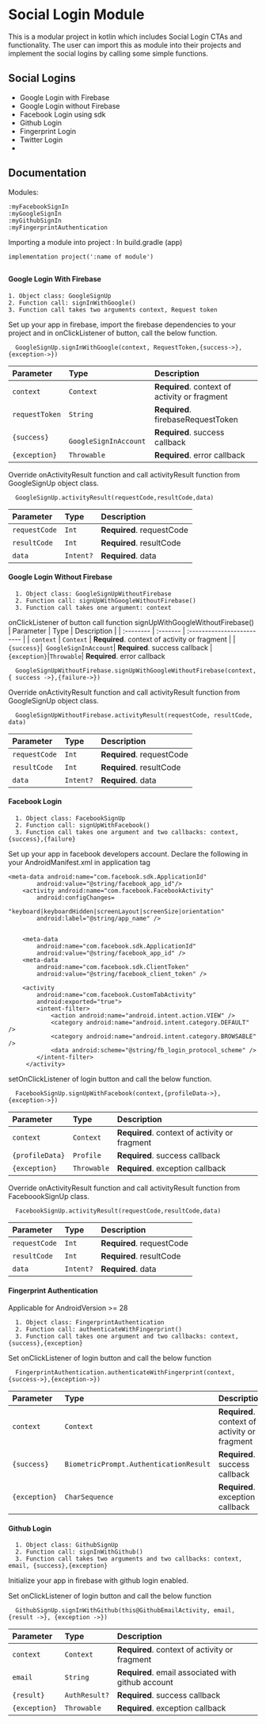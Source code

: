 # Social Login Module

This is a modular project in kotlin which includes Social Login CTAs and functionality.
The user can import this as module into their projects and implement the social logins by calling some simple functions.

## Social Logins

- Google Login with Firebase
- Google Login without Firebase
- Facebook Login using sdk
- Github Login
- Fingerprint Login
- Twitter Login
- 
## Documentation

Modules:

```
:myFacebookSignIn
:myGoogleSignIn
:myGithubSignIn
:myFingerprintAuthentication
```

Importing a module into project :
In build.gradle (app)

```implementation project(':name of module')```
##

#### Google Login With Firebase

    1. Object class: GoogleSignUp
    2. Function call: signInWithGoogle()
    3. Function call takes two arguments context, Request token

Set up your app in firebase, import the firebase dependencies to your project and in onClickListener of button, call the below function.

```http
  GoogleSignUp.signInWithGoogle(context, RequestToken,{success->},{exception->})
```

| Parameter | Type     | Description                |
| :-------- | :------- | :------------------------- |
| `context` | `Context` | **Required**. context of activity or fragment |
| `requestToken`|`String`| **Required**. firebaseRequestToken
| `{success}`|` GoogleSignInAccount`| **Required**. success callback
| `{exception}`|`Throwable`| **Required**. error callback

Override onActivityResult function and call activityResult function from GoogleSignUp object class.
```http
  GoogleSignUp.activityResult(requestCode,resultCode,data)
```

| Parameter | Type     | Description                |
| :-------- | :------- | :------------------------- |
| `requestCode` | `Int` | **Required**. requestCode |
| `resultCode`|`Int`| **Required**. resultCode
| `data`|`Intent?`| **Required**. data



#### Google Login Without Firebase

```http
  1. Object class: GoogleSignUpWithoutFirebase
  2. Function call: signUpWithGoogleWithoutFirebase()
  3. Function call takes one argument: context
```

onClickListener of button call function signUpWithGoogleWithoutFirebase()
| Parameter | Type     | Description                |
| :-------- | :------- | :------------------------- |
| `context` | `Context` | **Required**. context of activity or fragment |
| `{success}`|` GoogleSignInAccount`| **Required**. success callback
| `{exception}`|`Throwable`| **Required**. error callback

```http
  GoogleSignUpWithoutFirebase.signUpWithGoogleWithoutFirebase(context, { success ->},{failure->})
```
Override onActivityResult function and call activityResult function from GoogleSignUp object class.

```http
  GoogleSignUpWithoutFirebase.activityResult(requestCode, resultCode, data)
```

| Parameter | Type     | Description                |
| :-------- | :------- | :------------------------- |
| `requestCode` | `Int` | **Required**. requestCode |
| `resultCode`|`Int`| **Required**. resultCode
| `data`|`Intent?`| **Required**. data


#### Facebook Login

```http
  1. Object class: FacebookSignUp
  2. Function call: signUpWithFacebook()
  3. Function call takes one argument and two callbacks: context, {success},{failure}
```
Set up your app in facebook developers account. Declare the following in your AndroidManifest.xml in application tag

    <meta-data android:name="com.facebook.sdk.ApplicationId"
            android:value="@string/facebook_app_id"/>
        <activity android:name="com.facebook.FacebookActivity"
            android:configChanges=
                "keyboard|keyboardHidden|screenLayout|screenSize|orientation"
            android:label="@string/app_name" />


        <meta-data
            android:name="com.facebook.sdk.ApplicationId"
            android:value="@string/facebook_app_id" />
        <meta-data
            android:name="com.facebook.sdk.ClientToken"
            android:value="@string/facebook_client_token" />

        <activity
            android:name="com.facebook.CustomTabActivity"
            android:exported="true">
            <intent-filter>
                <action android:name="android.intent.action.VIEW" />
                <category android:name="android.intent.category.DEFAULT" />
                <category android:name="android.intent.category.BROWSABLE" />
                <data android:scheme="@string/fb_login_protocol_scheme" />
            </intent-filter>
         </activity>

setOnClickListener of login button and call the below function.

```http
  FacebookSignUp.signUpWithFacebook(context,{profileData->},{exception->})
```

Parameter | Type     | Description                |
| :-------- | :------- | :------------------------- |
| `context` | `Context` | **Required**. context of activity or fragment |
| `{profileData}`|`Profile`| **Required**. success callback
| `{exception}`|`Throwable`| **Required**. exception callback

Override onActivityResult function and call activityResult function from FaceboookSignUp class.
```http
  FacebookSignUp.activityResult(requestCode,resultCode,data)
```
| Parameter | Type     | Description                |
| :-------- | :------- | :------------------------- |
| `requestCode` | `Int` | **Required**. requestCode |
| `resultCode`|`Int`| **Required**. resultCode
| `data`|`Intent?`| **Required**. data


#### Fingerprint Authentication
Applicable for AndroidVersion >= 28
```http
  1. Object class: FingerprintAuthentication
  2. Function call: authenticateWithFingerprint()
  3. Function call takes one argument and two callbacks: context, {success},{exception}
```

Set onClickListener of login button and call the below function
```http
  FingerprintAuthentication.authenticateWithFingerprint(context,{success->},{exception->})
```
Parameter | Type     | Description                |
| :-------- | :------- | :------------------------- |
| `context` | `Context` | **Required**. context of activity or fragment |
| `{success}`|`BiometricPrompt.AuthenticationResult`| **Required**. success callback
| `{exception}`|`CharSequence`| **Required**. exception callback

#### Github Login
```http
  1. Object class: GithubSignUp
  2. Function call: signInWithGithub()
  3. Function call takes two arguments and two callbacks: context, email, {success},{exception}
```

Initialize your app in firebase with github login enabled.

Set onClickListener of login button and call the below function
```http
  GithubSignUp.signInWithGithub(this@GithubEmailActivity, email, {result ->}, {exception ->})
```

Parameter | Type     | Description                |
| :-------- | :------- | :------------------------- |
| `context` | `Context` | **Required**. context of activity or fragment |
| `email` | `String` | **Required**. email associated with github account |
| `{result}`|`AuthResult?`| **Required**. success callback
| `{exception}`|`Throwable`| **Required**. exception callback